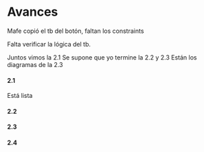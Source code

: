 # Avances
Mafe copió el tb del botón, faltan los constraints

Falta verificar la lógica del tb.

Juntos vimos la 2.1
Se supone que yo termine la 2.2 y 2.3
Están los diagramas de la 2.3

#### 2.1
Está lista
#### 2.2
#### 2.3
#### 2.4


